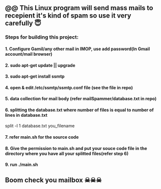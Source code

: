 ## @@ This Linux program will send mass mails to recepient it's kind of spam so use it very carefully 😇

### Steps for building this project:
#### 1. Configure Gamil/any other mail in IMOP, use add password(In Gmail account/mail browser)
#### 2. sudo apt-get update || upgrade
#### 3. sudo apt-get install ssmtp
#### 4. open & edit /etc/ssmtp/ssmtp.conf file (see the file in repo)
#### 5. data collection for mail body (refer mailSpammer/database.txt in repo)
#### 6. splitting the database.txt where number of files is equal to number of lines in database.txt
<note> split -l 1 database.txt you_filename </note>
#### 7. refer main.sh for the source code
#### 8. Give the permission to main.sh and put your souce code file in the directory where you have all your splitted files(refer step 6)
#### 9. run ./main.sh

## Boom check you mailbox ☠☠☠
